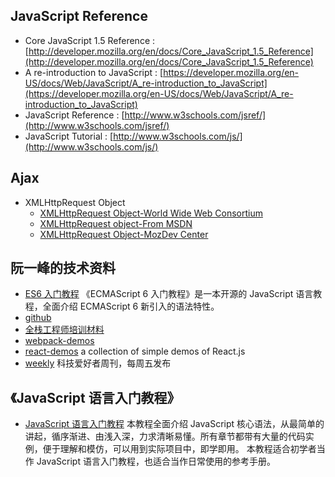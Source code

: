 ## JavaScript Reference
  * Core JavaScript 1.5 Reference : [http://developer.mozilla.org/en/docs/Core_JavaScript_1.5_Reference](http://developer.mozilla.org/en/docs/Core_JavaScript_1.5_Reference)
  * A re-introduction to JavaScript : [https://developer.mozilla.org/en-US/docs/Web/JavaScript/A_re-introduction_to_JavaScript](https://developer.mozilla.org/en-US/docs/Web/JavaScript/A_re-introduction_to_JavaScript)
  * JavaScript Reference : [http://www.w3schools.com/jsref/](http://www.w3schools.com/jsref/)
  * JavaScript Tutorial : [http://www.w3schools.com/js/](http://www.w3schools.com/js/)
## Ajax
  * XMLHttpRequest Object
    * [XMLHttpRequest Object-World Wide Web Consortium](http://www.w3.org/TR/XMLHttpRequest/)
    * [XMLHttpRequest object-From MSDN](http://msdn.microsoft.com/en-us/library/ms535874(VS.85).aspx)
    * [XMLHttpRequest Object-MozDev Center](https://developer.mozilla.org/en-US/docs/Web)
## 阮一峰的技术资料
* [ES6 入门教程](https://es6.ruanyifeng.com/)
《ECMAScript 6 入门教程》是一本开源的 JavaScript 语言教程，全面介绍 ECMAScript 6 新引入的语法特性。
* [github](https://github.com/ruanyf)
* [全栈工程师培训材料](https://github.com/ruanyf/jstraining)
* [webpack-demos](https://github.com/ruanyf/webpack-demos)
* [react-demos](https://github.com/ruanyf/react-demos)
a collection of simple demos of React.js
* [weekly](https://github.com/ruanyf/weekly)
科技爱好者周刊，每周五发布

## 《JavaScript 语言入门教程》
* [JavaScript 语言入门教程](https://wangdoc.com/javascript/)
本教程全面介绍 JavaScript 核心语法，从最简单的讲起，循序渐进、由浅入深，力求清晰易懂。所有章节都带有大量的代码实例，便于理解和模仿，可以用到实际项目中，即学即用。
本教程适合初学者当作 JavaScript 语言入门教程，也适合当作日常使用的参考手册。
